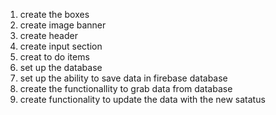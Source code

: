 1. create the boxes
2. create image banner
3. create header
4. create input section
5. creat to do items
6. set up the database
7. set up the ability to save data in firebase database
8. create the functionallity to grab data from database
9. create functionality to update the data with the new satatus